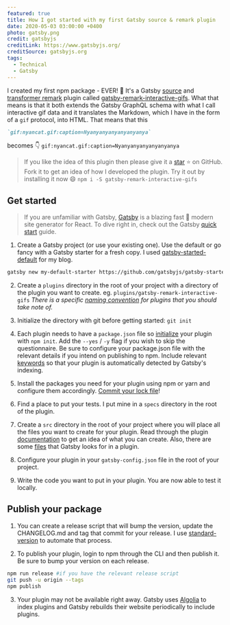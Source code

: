```yaml
---
featured: true
title: How I got started with my first Gatsby source & remark plugin
date: 2020-05-03 03:00:00 +0400
photo: gatsby.png
credit: gatsbyjs
creditLink: https://www.gatsbyjs.org/
creditSource: gatsbyjs.org
tags:
  - Technical
  - Gatsby
---
```


I created my first npm package - EVER! :tada: It's a Gatsby [source][1] and [transformer remark][2] plugin
called [gatsby-remark-interactive-gifs][3].
What that means is that it both extends the Gatsby GraphQL schema with what I call interactive gif data
and it translates the Markdown, which I have in the form of a `gif` protocol, into HTML. That means that
this

```markdown
`gif:nyancat.gif:caption=Nyanyanyanyanyanyanya`
```

becomes :point_down:
`gif:nyancat.gif:caption=Nyanyanyanyanyanyanya`

> If you like the idea of this plugin then please give it a [star][4] :star: on GitHub. Fork it to get an idea of how I
> developed the plugin. Try it out by installing it now :smile:
> `npm i -S gatsby-remark-interactive-gifs`

## Get started

> If you are unfamiliar with Gatsby, [Gatsby][5] is a blazing fast :rocket: modern site generator for React.
> To dive right in, check out the Gatsby [quick start][6] guide.

1. Create a Gatsby project (or use your existing one). Use the default or go fancy with a Gatsby starter for a fresh copy.
   I used [gatsby-started-default][9] for my blog.

```bash
gatsby new my-default-starter https://github.com/gatsbyjs/gatsby-starter-default
```

2. Create a `plugins` directory in the root of your project with a directory of the plugin you want to create.
   eg. `plugins/gatsby-remark-interactive-gifs`
   _There is a specific [naming convention][7] for plugins that you should take note of._

3. Initialize the directory with git before getting started: `git init`

4. Each plugin needs to have a `package.json` file so [initialize][8] your plugin with `npm init`.
   Add the `--yes` / `-y` flag if you wish to skip the questionnaire.
   Be sure to configure your package.json file with the relevant details if you intend on publishing to npm.
   Include relevant [keywords][12] so that your plugin is automatically detected by Gatsby's indexing.

5. Install the packages you need for your plugin using npm or yarn and configure them accordingly.
   [Commit your lock file][11]!

6. Find a place to put your tests. I put mine in a `specs` directory in the root of the plugin.

7. Create a `src` directory in the root of your project where you will place all the files you want to create for your plugin.
   Read through the plugin [documentation][10] to get an idea of what you can create. Also, there are some
   [files][13] that Gatsby looks for in a plugin.

8. Configure your plugin in your `gatsby-config.json` file in the root of your project.

9. Write the code you want to put in your plugin. You are now able to test it locally.

## Publish your package

1. You can create a release script that will bump the version, update the CHANGELOG.md and tag that commit
   for your release. I use [standard-version][14] to automate that process.

2. To publish your plugin, login to npm through the CLI and then publish it. Be sure to bump your version on each release.

```bash
npm run release #if you have the relevant release script
git push -u origin --tags
npm publish
```

3. Your plugin may not be available right away. Gatsby uses [Algolia][15] to index plugins and Gatsby rebuilds their website
   periodically to include plugins.

[1]: https://www.gatsbyjs.com/docs/creating-a-source-plugin/
[2]: https://www.gatsbyjs.org/tutorial/remark-plugin-tutorial/
[3]: https://gifs.curiousprogrammer.dev
[4]: https://github.com/cbillowes/gatsby-remark-interactive-gifs
[5]: https://www.gatsbyjs.org/docs/
[6]: https://www.gatsbyjs.org/docs/quick-start/
[7]: https://www.gatsbyjs.org/docs/naming-a-plugin
[8]: https://docs.npmjs.com/creating-a-package-json-file
[9]: https://github.com/gatsbyjs/gatsby-starter-default
[10]: https://www.gatsbyjs.org/docs/what-is-a-plugin/
[11]: https://stackoverflow.com/questions/44552348/should-i-commit-yarn-lock-and-package-lock-json-files
[12]: https://www.gatsbyjs.org/contributing/submit-to-plugin-library/
[13]: https://www.gatsbyjs.org/docs/files-gatsby-looks-for-in-a-plugin/
[14]: https://github.com/conventional-changelog/standard-version
[15]: https://www.algolia.com/

